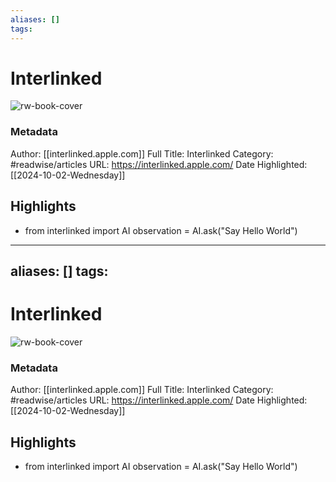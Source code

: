 ```yaml
---
aliases: []
tags:
---
```

# Interlinked

![rw-book-cover](https://readwise-assets.s3.amazonaws.com/static/images/article2.74d541386bbf.png)
### Metadata
Author: [[interlinked.apple.com]]
Full Title: Interlinked
Category: #readwise/articles
URL: https://interlinked.apple.com/
Date Highlighted: [[2024-10-02-Wednesday]]

## Highlights
- from interlinked import AI
  observation = AI.ask("Say Hello World")
---
aliases: []
tags:
---
# Interlinked

![rw-book-cover](https://readwise-assets.s3.amazonaws.com/static/images/article2.74d541386bbf.png)
### Metadata
Author: [[interlinked.apple.com]]
Full Title: Interlinked
Category: #readwise/articles
URL: https://interlinked.apple.com/
Date Highlighted: [[2024-10-02-Wednesday]]

## Highlights
- from interlinked import AI
  observation = AI.ask("Say Hello World")

